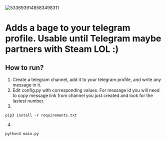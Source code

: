 ![5336939148583498311](https://github.com/user-attachments/assets/c90471b7-fd72-4178-a312-08ab2faec96d)

# Adds a bage to your telegram profile. Usable until Telegram maybe partners with Steam LOL :)

## How to run?
1) Create a telegram channel, add it to your telegram profile, and write any message in it.
2) Edit config.py with corresponding values. For message id you will need to copy message link from channel you just created and look for the lastest number.
3) 
```
pip3 install -r requirements.txt
```
4)
```
python3 main.py
```
